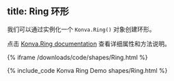 title: Ring 环形
---

我们可以通过实例化一个 `Konva.Ring()` 对象创建环形。

点击 [Konva.Ring documentation](/api/Konva.Ring.html) 查看详细属性和方法说明。

{% iframe /downloads/code/shapes/Ring.html %}

{% include_code Konva Ring Demo shapes/Ring.html %}

